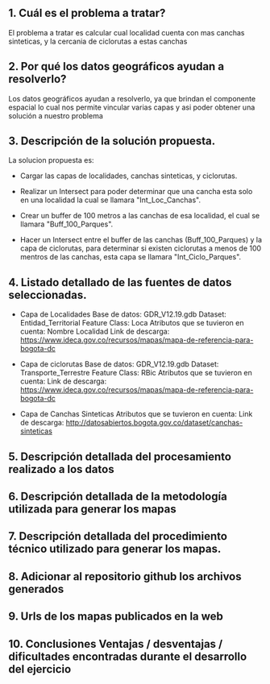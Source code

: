 
##  1. Cuál es el problema a tratar?

 El problema a tratar es calcular cual localidad cuenta con mas canchas sinteticas, y la cercania de ciclorutas a estas canchas

## 2. Por qué los datos geográficos ayudan a resolverlo?

Los datos geográficos ayudan a resolverlo, ya que brindan el componente espacial lo cual nos permite vincular varias capas y asi poder obtener una solución a nuestro problema
   
## 3. Descripción de la solución propuesta.

La solucion propuesta es:

* Cargar las capas de localidades, canchas sinteticas, y ciclorutas.

* Realizar un Intersect para poder determinar que una cancha esta solo en una localidad la cual se llamara "Int_Loc_Canchas".

* Crear un buffer de 100 metros a las canchas de esa localidad, el cual se llamara "Buff_100_Parques".

* Hacer un Intersect entre el buffer de las canchas (Buff_100_Parques) y la capa de ciclorutas, para determinar si existen ciclorutas a menos de 100 mentros de las canchas, esta capa se llamara "Int_Ciclo_Parques".
    
## 4. Listado detallado de las fuentes de datos seleccionadas.

* Capa de Localidades
    Base de datos: GDR_V12.19.gdb
    Dataset: Entidad_Territorial
    Feature Class: Loca
    Atributos que se tuvieron en cuenta: Nombre Localidad
    Link de descarga: https://www.ideca.gov.co/recursos/mapas/mapa-de-referencia-para-bogota-dc

* Capa de ciclorutas 
    Base de datos: GDR_V12.19.gdb
    Dataset: Transporte_Terrestre
    Feature Class: RBic
    Atributos que se tuvieron en cuenta:
    Link de descarga: https://www.ideca.gov.co/recursos/mapas/mapa-de-referencia-para-bogota-dc

* Capa de Canchas Sinteticas 
    Atributos que se tuvieron en cuenta:
    Link de descarga: http://datosabiertos.bogota.gov.co/dataset/canchas-sinteticas

## 5. Descripción detallada del procesamiento realizado a los datos 
    
## 6. Descripción detallada de la metodología utilizada para generar los mapas 
    
## 7. Descripción detallada del procedimiento técnico utilizado para generar los mapas.

## 8. Adicionar al repositorio github los archivos generados

## 9. Urls de los mapas publicados en la web
    
## 10. Conclusiones Ventajas / desventajas / dificultades encontradas durante el desarrollo del ejercicio
